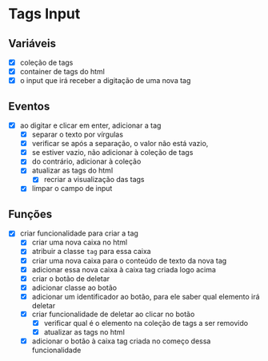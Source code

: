 # Tags Input

## Variáveis

- [x] coleção de tags
- [x] container de tags do html
- [x] o input que irá receber a digitação de uma nova tag

## Eventos

- [x] ao digitar e clicar em enter, adicionar a tag
  - [x] separar o texto por vírgulas
  - [x] verificar se após a separação, o valor não está vazio,
  - [x] se estiver vazio, não adicionar à coleção de tags
  - [x] do contrário, adicionar à coleção
  - [x] atualizar as tags do html
    - [x] recriar a visualização das tags
  - [x] limpar o campo de input

## Funções

- [x] criar funcionalidade para criar a tag
  - [x] criar uma nova caixa no html
  - [x] atribuir a classe `tag` para essa caixa
  - [x] criar uma nova caixa para o conteúdo de texto da nova tag
  - [x] adicionar essa nova caixa à caixa tag criada logo acima
  - [x] criar o botão de deletar
  - [x] adicionar classe ao botão
  - [x] adicionar um identificador ao botão, para ele saber qual elemento irá deletar
  - [x] criar funcionalidade de deletar ao clicar no botão
    - [x] verificar qual é o elemento na coleção de tags a ser removido
    - [x] atualizar as tags no html
  - [x] adicionar o botão à caixa tag criada no começo dessa funcionalidade
